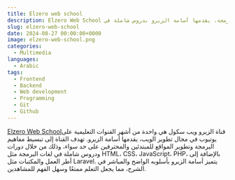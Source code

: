 ```yaml
---
title: Elzero web school
description: Elzero Web School قناة يوتيوب عربية لتعليم تطوير الويب والبرمجة، يقدمها أسامة الزيرو بدروس شاملة في HTML، CSS، JavaScript، PHP
slug: elzero-web-school
date: 2024-08-27 00:00:00+0000
image: elzero-web-school.png
categories:
  - Multimedia
languages:
  - Arabic
tags: 
  - Frontend
  - Backend
  - Web development
  - Programming
  - Git
  - Github
---
```


[Elzero Web School](https://www.youtube.com/@ElzeroWebSchool)قناة الزيرو ويب سكول هي واحدة من أشهر القنوات التعليمية على يوتيوب في مجال تطوير الويب، يقدمها  أسامة الزيرو. تهدف القناة إلى تبسيط مفاهيم البرمجة وتطوير المواقع للمبتدئين والمحترفين على حد سواء، وذلك من خلال دورات ودروس شاملة في لغات البرمجة مثل HTML، CSS، JavaScript، PHP، بالإضافة إلى أطر العمل والمكتبات مثل Laravel. يتميز أسامة الزيرو بأسلوبه الواضح والمباشر في الشرح، مما يجعل التعلم ممتعًا وسهل الفهم للمشاهدين.

